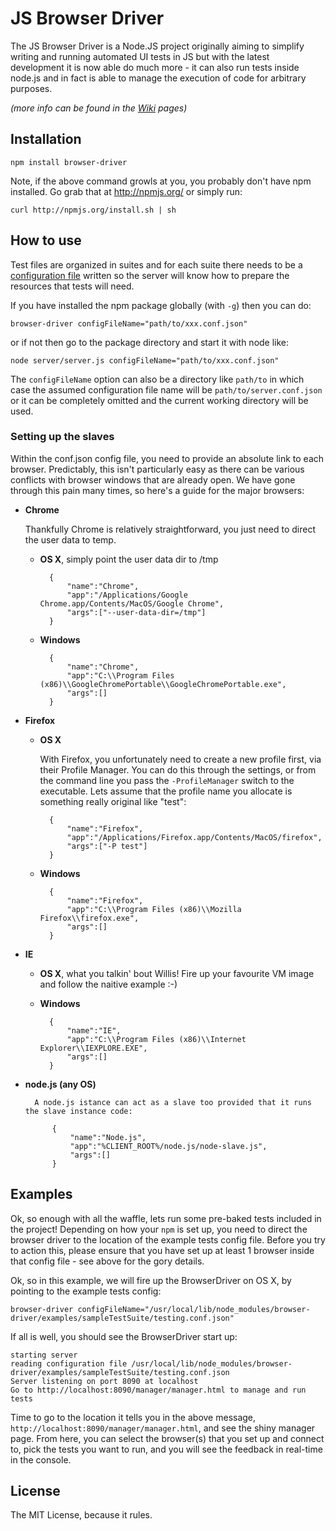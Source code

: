 # JS Browser Driver
The JS Browser Driver is a Node.JS project originally aiming to simplify writing and running automated UI tests in JS but with the latest development it is now able do much more - it can also run tests inside node.js and in fact is able to manage the execution of code for arbitrary purposes.

_(more info can be found in the [Wiki](https://github.com/PerformanceHorizonGroup/JS-Browser-Driver/wiki) pages)_

## Installation

    npm install browser-driver
    
Note, if the above command growls at you, you probably don't have npm installed. Go grab that at http://npmjs.org/ or simply run:

    curl http://npmjs.org/install.sh | sh

## How to use
Test files are organized in suites and for each suite there needs to be a [configuration file](https://github.com/PerformanceHorizonGroup/JS-Browser-Driver/wiki/Configuration-file) written so the server will know how to prepare the resources that tests will need.

If you have installed the npm package globally (with `-g`) then you can do:

    browser-driver configFileName="path/to/xxx.conf.json"
    
or if not then go to the package directory and start it with node like:

    node server/server.js configFileName="path/to/xxx.conf.json"
    
The `configFileName` option can also be a directory like `path/to` in which case the assumed configuration file name will be `path/to/server.conf.json` or it can be completely omitted and the current working directory will be used. 

### Setting up the slaves
Within the conf.json config file, you need to provide an absolute link to each browser. Predictably, this isn't particularly easy as there can be various conflicts with browser windows that are already open. We have gone through this pain many times, so here's a guide for the major browsers:

- **Chrome**

    Thankfully Chrome is relatively straightforward, you just need to direct the user data to temp. 
    
    - **OS X**, simply point the user data dir to /tmp
        
            {
                "name":"Chrome",
                "app":"/Applications/Google Chrome.app/Contents/MacOS/Google Chrome",
                "args":["--user-data-dir=/tmp"]
            }
        
    - **Windows**
    
            {
                "name":"Chrome",
                "app":"C:\\Program Files (x86)\\GoogleChromePortable\\GoogleChromePortable.exe",
                "args":[]
            }


- **Firefox**

    
    - **OS X**
        
        With Firefox, you unfortunately need to create a new profile first, via their Profile Manager. You can do this through the settings, or from the command line you pass the `-ProfileManager` switch to the executable. Lets assume that the profile name you allocate is something really original like "test":
    
            {
                "name":"Firefox",
                "app":"/Applications/Firefox.app/Contents/MacOS/firefox",
                "args":["-P test"]
            }
        
    - **Windows**
    
            {
                "name":"Firefox",
                "app":"C:\\Program Files (x86)\\Mozilla Firefox\\firefox.exe",
                "args":[]
            }


- **IE**

    
    - **OS X**, what you talkin' bout Willis! Fire up your favourite VM image and follow the naitive example :-)
        
    - **Windows**
    
            {
                "name":"IE",
                "app":"C:\\Program Files (x86)\\Internet Explorer\\IEXPLORE.EXE",
                "args":[]
            }

- **node.js (any OS)**
    
        A node.js istance can act as a slave too provided that it runs the slave instance code:
    
            {
                "name":"Node.js",
                "app":"%CLIENT_ROOT%/node.js/node-slave.js",
                "args":[]
            }

## Examples
Ok, so enough with all the waffle, lets run some pre-baked tests included in the project! Depending on how your `npm` is set up, you need to direct the browser driver to the location of the example tests config file. Before you try to action this, please ensure that you have set up at least 1 browser inside that config file - see above for the gory details. 

Ok, so in this example, we will fire up the BrowserDriver on OS X, by pointing to the example tests config:

    browser-driver configFileName="/usr/local/lib/node_modules/browser-driver/examples/sampleTestSuite/testing.conf.json"
    
If all is well, you should see the BrowserDriver start up:

    starting server
    reading configuration file /usr/local/lib/node_modules/browser-driver/examples/sampleTestSuite/testing.conf.json
    Server listening on port 8090 at localhost
    Go to http://localhost:8090/manager/manager.html to manage and run tests

Time to go to the location it tells you in the above message, `http://localhost:8090/manager/manager.html`, and see the shiny manager page. From here, you can select the browser(s) that you set up and connect to, pick the tests you want to run, and you will see the feedback in real-time in the console. 

## License
The MIT License, because it rules.
